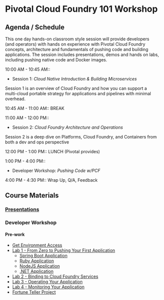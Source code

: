 # Pivotal Cloud Foundry 101 Workshop

## Agenda / Schedule

This one day hands-on classroom style session will provide developers (and operators) with hands on experience with Pivotal Cloud Foundry concepts, architecture and fundamentals of pushing code and building applications. The session includes presentations, demos and hands on labs, including pushing native code and Docker images.

10:00 AM - 10:45 AM::
 * Session 1: _Cloud Native Introduction & Building Microservices_

Session 1 is an overview of Cloud Foundry and how you can support a multi-cloud portable strategy for applications and pipelines with minimal overhead.

10:45 AM - 11:00 AM:: BREAK

11:00 AM - 12:00 PM::
 * Session 2: _Cloud Foundry Architecture and Operations_

Session 2 is a deep dive on Platforms, Cloud Foundry, and Containers from both a dev and ops perspective

12:00 PM - 1:00 PM:: LUNCH (Pivotal provides)

1:00 PM - 4:00 PM::
 * Developer Workshop: _Pushing Code w/PCF_

4:00 PM - 4:30 PM:: Wrap Up, Q/A, Feedback

## Course Materials

### [Presentations](presentations/Intro-Pivotal.pptx)

### Developer Workshop
#### Pre-work
- [Get Environment Access](labs/overview.md)
- [Lab 1 - From Zero to Pushing Your First Application](labs/lab1/README.md)
  - [Spring Boot Application](labs/lab1/cloud-native-spring.md)
  - [Ruby Application](labs/lab1/lab-ruby.md)
  - [NodeJS Application](labs/lab1/lab-node.md)
  - [.NET Application](labs/lab1/lab-dotnet.md)
- [Lab 2 - Binding to Cloud Foundry Services](labs/lab2/README.md)
- [Lab 3 - Operating Your Application](labs/lab3/README.md)
- [Lab 4 - Monitoring Your Application](labs/lab4/README.md)
- [Fortune Teller Project](labs/lab6/README.md)
